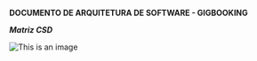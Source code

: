 **DOCUMENTO DE ARQUITETURA DE SOFTWARE - GIGBOOKING**

***Matriz CSD***

![This is an image](/assets/Arquitetura_Conceitual.png) 


